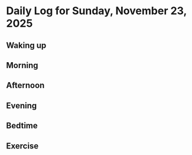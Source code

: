 # Daily Log for Sunday, November 23, 2025

## Waking up

## Morning

## Afternoon

## Evening

## Bedtime

## Exercise
